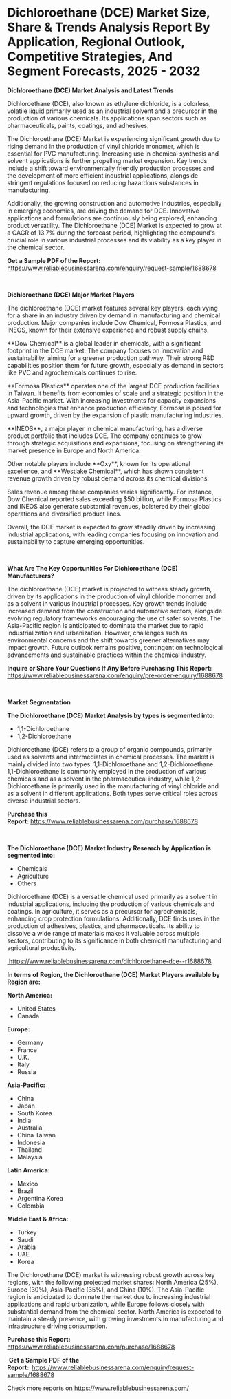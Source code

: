 <p><h1>Dichloroethane (DCE) Market Size, Share & Trends Analysis Report By Application, Regional Outlook, Competitive Strategies, And Segment Forecasts, 2025 - 2032</h1></p><p><strong>Dichloroethane (DCE) Market Analysis and Latest Trends</strong></p>
<p><p>Dichloroethane (DCE), also known as ethylene dichloride, is a colorless, volatile liquid primarily used as an industrial solvent and a precursor in the production of various chemicals. Its applications span sectors such as pharmaceuticals, paints, coatings, and adhesives.</p><p>The Dichloroethane (DCE) Market is experiencing significant growth due to rising demand in the production of vinyl chloride monomer, which is essential for PVC manufacturing. Increasing use in chemical synthesis and solvent applications is further propelling market expansion. Key trends include a shift toward environmentally friendly production processes and the development of more efficient industrial applications, alongside stringent regulations focused on reducing hazardous substances in manufacturing.</p><p>Additionally, the growing construction and automotive industries, especially in emerging economies, are driving the demand for DCE. Innovative applications and formulations are continuously being explored, enhancing product versatility. The Dichloroethane (DCE) Market is expected to grow at a CAGR of 13.7% during the forecast period, highlighting the compound's crucial role in various industrial processes and its viability as a key player in the chemical sector.</p></p>
<p><strong>Get a Sample PDF of the Report:&nbsp;</strong> <a href="https://www.reliablebusinessarena.com/enquiry/request-sample/1688678?utm_campaign=3578&utm_medium=2&utm_source=Github&utm_content=ia&utm_term=26032025&utm_id=dichloroethane-dce">https://www.reliablebusinessarena.com/enquiry/request-sample/1688678</a></p>
<p>&nbsp;</p>
<p><strong>Dichloroethane (DCE) Major Market Players</strong></p>
<p><p>The dichloroethane (DCE) market features several key players, each vying for a share in an industry driven by demand in manufacturing and chemical production. Major companies include Dow Chemical, Formosa Plastics, and INEOS, known for their extensive experience and robust supply chains. </p><p>**Dow Chemical** is a global leader in chemicals, with a significant footprint in the DCE market. The company focuses on innovation and sustainability, aiming for a greener production pathway. Their strong R&D capabilities position them for future growth, especially as demand in sectors like PVC and agrochemicals continues to rise.</p><p>**Formosa Plastics** operates one of the largest DCE production facilities in Taiwan. It benefits from economies of scale and a strategic position in the Asia-Pacific market. With increasing investments for capacity expansions and technologies that enhance production efficiency, Formosa is poised for upward growth, driven by the expansion of plastic manufacturing industries.</p><p>**INEOS**, a major player in chemical manufacturing, has a diverse product portfolio that includes DCE. The company continues to grow through strategic acquisitions and expansions, focusing on strengthening its market presence in Europe and North America. </p><p>Other notable players include **Oxy**, known for its operational excellence, and **Westlake Chemical**, which has shown consistent revenue growth driven by robust demand across its chemical divisions.</p><p>Sales revenue among these companies varies significantly. For instance, Dow Chemical reported sales exceeding $50 billion, while Formosa Plastics and INEOS also generate substantial revenues, bolstered by their global operations and diversified product lines.</p><p>Overall, the DCE market is expected to grow steadily driven by increasing industrial applications, with leading companies focusing on innovation and sustainability to capture emerging opportunities.</p></p>
<p>&nbsp;</p>
<p><strong>What Are The Key Opportunities For Dichloroethane (DCE) Manufacturers?</strong></p>
<p><p>The dichloroethane (DCE) market is projected to witness steady growth, driven by its applications in the production of vinyl chloride monomer and as a solvent in various industrial processes. Key growth trends include increased demand from the construction and automotive sectors, alongside evolving regulatory frameworks encouraging the use of safer solvents. The Asia-Pacific region is anticipated to dominate the market due to rapid industrialization and urbanization. However, challenges such as environmental concerns and the shift towards greener alternatives may impact growth. Future outlook remains positive, contingent on technological advancements and sustainable practices within the chemical industry.</p></p>
<p><strong>Inquire or Share Your Questions If Any Before Purchasing This Report:</strong> <a href="https://www.reliablebusinessarena.com/enquiry/pre-order-enquiry/1688678?utm_campaign=3578&utm_medium=2&utm_source=Github&utm_content=ia&utm_term=26032025&utm_id=dichloroethane-dce">https://www.reliablebusinessarena.com/enquiry/pre-order-enquiry/1688678</a></p>
<p>&nbsp;</p>
<p><strong>Market Segmentation</strong></p>
<p><strong>The Dichloroethane (DCE) Market Analysis by types is segmented into:</strong></p>
<p><ul><li>1,1-Dichloroethane</li><li>1,2-Dichloroethane</li></ul></p>
<p><p>Dichloroethane (DCE) refers to a group of organic compounds, primarily used as solvents and intermediates in chemical processes. The market is mainly divided into two types: 1,1-Dichloroethane and 1,2-Dichloroethane. 1,1-Dichloroethane is commonly employed in the production of various chemicals and as a solvent in the pharmaceutical industry, while 1,2-Dichloroethane is primarily used in the manufacturing of vinyl chloride and as a solvent in different applications. Both types serve critical roles across diverse industrial sectors.</p></p>
<p><strong>Purchase this Report:&nbsp;</strong><a href="https://www.reliablebusinessarena.com/purchase/1688678?utm_campaign=3578&utm_medium=2&utm_source=Github&utm_content=ia&utm_term=26032025&utm_id=dichloroethane-dce">https://www.reliablebusinessarena.com/purchase/1688678</a></p>
<p>&nbsp;</p>
<p><strong>The Dichloroethane (DCE) Market Industry Research by Application is segmented into:</strong></p>
<p><ul><li>Chemicals</li><li>Agriculture</li><li>Others</li></ul></p>
<p><p>Dichloroethane (DCE) is a versatile chemical used primarily as a solvent in industrial applications, including the production of various chemicals and coatings. In agriculture, it serves as a precursor for agrochemicals, enhancing crop protection formulations. Additionally, DCE finds uses in the production of adhesives, plastics, and pharmaceuticals. Its ability to dissolve a wide range of materials makes it valuable across multiple sectors, contributing to its significance in both chemical manufacturing and agricultural productivity.</p></p>
<p><a href="https://www.reliablebusinessarena.com/dichloroethane-dce--r1688678?utm_campaign=3578&utm_medium=2&utm_source=Github&utm_content=ia&utm_term=26032025&utm_id=dichloroethane-dce">&nbsp;https://www.reliablebusinessarena.com/dichloroethane-dce--r1688678</a></p>
<p><strong>In terms of Region, the Dichloroethane (DCE) Market Players available by Region are:</strong></p>
<p>
    <p> <strong> North America: </strong>
        <ul>
            <li>United States</li>
            <li>Canada</li>
        </ul>
        </p> 
    <p> <strong> Europe: </strong>
        <ul>
            <li>Germany</li>
            <li>France</li>
            <li>U.K.</li>
            <li>Italy</li>
            <li>Russia</li>
        </ul>
        </p> 
    <p> <strong> Asia-Pacific: </strong>
        <ul>
            <li>China</li>
            <li>Japan</li>
            <li>South Korea</li>
            <li>India</li>
            <li>Australia</li>
            <li>China Taiwan</li>
            <li>Indonesia</li>
            <li>Thailand</li>
            <li>Malaysia</li>
        </ul>
        </p> 
    <p> <strong> Latin America: </strong>
        <ul>
            <li>Mexico</li>
            <li>Brazil</li>
            <li>Argentina Korea</li>
            <li>Colombia</li>
        </ul>
        </p> 
    <p> <strong> Middle East & Africa: </strong>
        <ul>
            <li>Turkey</li>
            <li>Saudi</li>
            <li>Arabia</li>
            <li>UAE</li>
            <li>Korea</li>
        </ul>
    </p>
    </p>
<p><p>The Dichloroethane (DCE) market is witnessing robust growth across key regions, with the following projected market shares: North America (25%), Europe (30%), Asia-Pacific (35%), and China (10%). The Asia-Pacific region is anticipated to dominate the market due to increasing industrial applications and rapid urbanization, while Europe follows closely with substantial demand from the chemical sector. North America is expected to maintain a steady presence, with growing investments in manufacturing and infrastructure driving consumption.</p></p>
<p><strong>Purchase this Report: </strong><a href="https://www.reliablebusinessarena.com/purchase/1688678?utm_campaign=3578&utm_medium=2&utm_source=Github&utm_content=ia&utm_term=26032025&utm_id=dichloroethane-dce">https://www.reliablebusinessarena.com/purchase/1688678</a></p>
<p>&nbsp;<strong>Get a Sample PDF of the Report:&nbsp;&nbsp;</strong><a href="https://www.reliablebusinessarena.com/enquiry/request-sample/1688678?utm_campaign=3578&utm_medium=2&utm_source=Github&utm_content=ia&utm_term=26032025&utm_id=dichloroethane-dce">https://www.reliablebusinessarena.com/enquiry/request-sample/1688678</a></p>
<p><strong></strong></p>
<p>Check more reports on <a href="https://www.reliablebusinessarena.com/?utm_campaign=3578&utm_medium=2&utm_source=Github&utm_content=ia&utm_term=26032025&utm_id=dichloroethane-dce">https://www.reliablebusinessarena.com/</a></p>